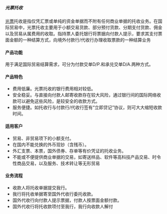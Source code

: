 ##### 光票托收
[光票](/doc/BillOfExchange.md)托收是指仅凭汇票或单纯的资金单据而不附有任何商业单据的托收业务。在国际贸易中，光票托收主要用于小额交易货款、部分预付货款、分期支付货款、佣金以及贸易从属费用的收取。指持票人委托银行将票据向付款人提示，要求其支付票面金额的一种结算方式，向境外付款行/代收行办理收取票款的一种结算业务<br>
#### 产品功能
用于满足国际贸易结算需求，可分为付款交单D/P.和承兑交单D/A.两种方式。
#### 产品特色
* 费用低廉。光票托收的银行费用相对较低。
* 安全稳妥。与直接向付款人邮寄收款存在较大风险，通过银行间的国际网络收款可以避免这些风险，是较安全的收款方式。
* 服务便捷。如托收行与付款行/代收行签有“立即贷记”协议，则可大大缩短收款时间。
#### 适用客户
* 贸易、非贸易项下的小额支付。
* 在国内不能兑换的外币现钞（含残币）。
* 外汇支票、本票，国外债券、存单等有价凭证的托收业务。
* 不能或不便提供商业单据的交易，如寄送样品、软件等高科技产品交易、时令性商品交易，以及服务、技术转让等无形贸易
#### 业务流程
* 收款人将托收单据提交我行。
* 我行将托收单据寄至国外代收行委托收款。
* 国外代收行向付款人提示票据，付款人按票面金额付款。
* 国外代收行将托收款项付至我行，我行向收款人解付
